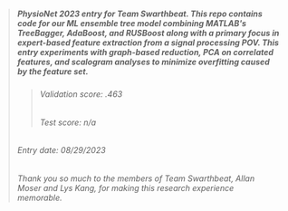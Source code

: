 > ##### PhysioNet 2023 entry for Team Swarthbeat. This repo contains code for our ML ensemble tree model combining MATLAB's TreeBagger, AdaBoost, and RUSBoost along with a primary focus in expert-based feature extraction from a signal processing POV. This entry experiments with graph-based reduction, PCA on correlated features, and scalogram analyses to minimize overfitting caused by the feature set.
>> ###### Validation score: .463
>> ###### Test score: n/a
> ###### Entry date: 08/29/2023
> ###### Thank you so much to the members of Team Swarthbeat, Allan Moser and Lys Kang, for making this research experience memorable.
